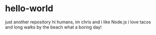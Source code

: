 # hello-world
just another repository
hi humans, im chris and i like Node.js
i love tacos and long walks by the beach
what a boring day!
